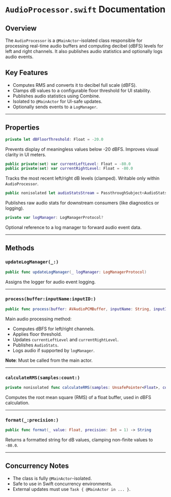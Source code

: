 # `AudioProcessor.swift` Documentation

## Overview

The `AudioProcessor` is a `@MainActor`-isolated class responsible for processing real-time audio buffers and computing decibel (dBFS) levels for left and right channels. It also publishes audio statistics and optionally logs audio events.

## Key Features

- Computes RMS and converts it to decibel full scale (dBFS).
- Clamps dB values to a configurable floor threshold for UI stability.
- Publishes audio statistics using Combine.
- Isolated to `@MainActor` for UI-safe updates.
- Optionally sends events to a `LogManager`.

---

## Properties

```swift
private let dBFloorThreshold: Float = -20.0
```
Prevents display of meaningless values below -20 dBFS. Improves visual clarity in UI meters.

```swift
public private(set) var currentLeftLevel: Float = -80.0
public private(set) var currentRightLevel: Float = -80.0
```
Tracks the most recent left/right dB levels (clamped). Writable only within `AudioProcessor`.

```swift
public nonisolated let audioStatsStream = PassthroughSubject<AudioStats, Never>()
```
Publishes raw audio stats for downstream consumers (like diagnostics or logging).

```swift
private var logManager: LogManagerProtocol?
```
Optional reference to a log manager to forward audio event data.

---

## Methods

### `updateLogManager(_:)`
```swift
public func updateLogManager(_ logManager: LogManagerProtocol)
```
Assigns the logger for audio event logging.

---

### `process(buffer:inputName:inputID:)`
```swift
public func process(buffer: AVAudioPCMBuffer, inputName: String, inputID: Int)
```
Main audio processing method:
- Computes dBFS for left/right channels.
- Applies floor threshold.
- Updates `currentLeftLevel` and `currentRightLevel`.
- Publishes `AudioStats`.
- Logs audio if supported by `logManager`.

**Note**: Must be called from the main actor.

---

### `calculateRMS(samples:count:)`
```swift
private nonisolated func calculateRMS(samples: UnsafePointer<Float>, count: Int) -> Float
```
Computes the root mean square (RMS) of a float buffer, used in dBFS calculation.

---

### `format(_:precision:)`
```swift
public func format(_ value: Float, precision: Int = 1) -> String
```
Returns a formatted string for dB values, clamping non-finite values to `-80.0`.

---

## Concurrency Notes

- The class is fully `@MainActor`-isolated.
- Safe to use in Swift concurrency environments.
- External updates must use `Task { @MainActor in ... }`.
